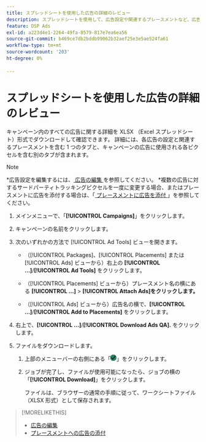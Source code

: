 ```yaml
---
title: スプレッドシートを使用した広告の詳細のレビュー
description: スプレッドシートを使用して、広告設定や関連するプレースメントなど、広告の詳細を確認する方法を説明します。
feature: DSP Ads
exl-id: a223d4e1-2264-49fa-8579-817e7ea6ea56
source-git-commit: b469ce7db2bddb99062b32aef25e3e5ae524fa61
workflow-type: tm+mt
source-wordcount: '203'
ht-degree: 0%

---
```


# スプレッドシートを使用した広告の詳細のレビュー

キャンペーン内のすべての広告に関する詳細を XLSX （Excel スプレッドシート）形式でダウンロードして確認できます。 詳細には、各広告の設定と関連するプレースメントを含む 1 つのタブと、キャンペーンの広告に使用される各ピクセルを含む別のタブが含まれます。

>[!NOTE]
>
>*広告設定を編集するには、[ 広告の編集 ](/help/dsp/campaign-management/ads/ad-edit.md) を参照してください。
>*複数の広告に対するサードパーティトラッキングピクセルを一度に変更する場合、またはプレースメントに広告を添付する場合は、「[ プレースメントに広告を添付 ](/help/dsp/campaign-management/ads/ad-attach-to-placement.md)」を参照してください。

1. メインメニューで、「**[!UICONTROL Campaigns]**」をクリックします。

1. キャンペーンの名前をクリックします。

1. 次のいずれかの方法で [!UICONTROL Ad Tools] ビューを開きます。

   * （[!UICONTROL Packages]、[!UICONTROL Placements] または [!UICONTROL Ads] ビューから）右上の **[!UICONTROL ...]**/**[!UICONTROL Ad Tools]** をクリックします。

   * （[!UICONTROL Placements] ビューから）プレースメント名の横にある **[!UICONTROL ...]** > **[!UICONTROL Attach Ads]をクリックします。**

   * （[!UICONTROL Ads] ビューから）広告名の横で、**[!UICONTROL ...]**/**[!UICONTROL Add to Placements]** をクリックします。

1. 右上で、**[!UICONTROL ...]**/**[!UICONTROL Download Ads QA].** をクリックします。

1. ファイルをダウンロードします。

   1. 上部のメニューバーの右側にある「![ ジョブ ](/help/dsp/assets/downloads.png)」をクリックします。

   1. ジョブが完了し、ファイルが使用可能になったら、ジョブの横の「**[!UICONTROL Download]**」をクリックします。

      ファイルは、ブラウザーの通常の手順に従って、ワークシートファイル（XLSX 形式）として保存されます。

>[!MORELIKETHIS]
>
>* [ 広告の編集 ](/help/dsp/campaign-management/ads/ad-edit.md)
>* [ プレースメントへの広告の添付 ](/help/dsp/campaign-management/ads/ad-attach-to-placement.md)
